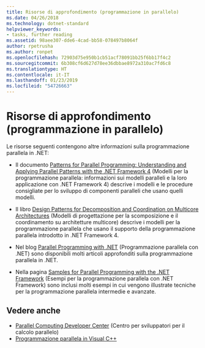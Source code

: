 ```yaml
---
title: Risorse di approfondimento (programmazione in parallelo)
ms.date: 04/26/2018
ms.technology: dotnet-standard
helpviewer_keywords:
- tasks, further reading
ms.assetid: 98aee307-dde6-4cad-bb58-078497b8064f
author: rpetrusha
ms.author: ronpet
ms.openlocfilehash: 72903d75e950b1cb51acf78091bb25f6bb17f4c2
ms.sourcegitcommit: 6b308cf6d627d78ee36dbbae8972a310ac7fd6c8
ms.translationtype: HT
ms.contentlocale: it-IT
ms.lasthandoff: 01/23/2019
ms.locfileid: "54726663"
---
```

# <a name="for-further-reading-parallel-programming"></a>Risorse di approfondimento (programmazione in parallelo)

Le risorse seguenti contengono altre informazioni sulla programmazione parallela in .NET:

- Il documento [Patterns for Parallel Programming: Understanding and Applying Parallel Patterns with the .NET Framework 4](https://www.microsoft.com/download/details.aspx?id=19222) (Modelli per la programmazione parallela: informazioni sui modelli paralleli e la loro applicazione con .NET Framework 4) descrive i modelli e le procedure consigliate per lo sviluppo di componenti paralleli che usano quelli modelli.

- Il libro [Design Patterns for Decomposition and Coordination on Multicore Architectures](https://msdn.microsoft.com/library/ff963553.aspx) (Modelli di progettazione per la scomposizione e il coordinamento su architetture multicore) descrive i modelli per la programmazione parallela che usano il supporto della programmazione parallela introdotto in .NET Framework 4.

- Nel blog [Parallel Programming with .NET](https://blogs.msdn.microsoft.com/pfxteam/) (Programmazione parallela con .NET) sono disponibili molti articoli approfonditi sulla programmazione parallela in .NET.

- Nella pagina [Samples for Parallel Programming with the .NET Framework](https://code.msdn.microsoft.com/ParExtSamples) (Esempi per la programmazione parallela con .NET Framework) sono inclusi molti esempi in cui vengono illustrate tecniche per la programmazione parallela intermedie e avanzate.

## <a name="see-also"></a>Vedere anche

- [Parallel Computing Developer Center](https://msdn.microsoft.com/vstudio/bb964701) (Centro per sviluppatori per il calcolo parallelo)
- [Programmazione parallela in Visual C++](/cpp/parallel/parallel-programming-in-visual-cpp)
